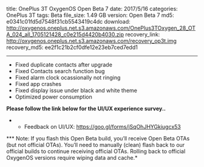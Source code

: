 title: OnePlus 3T OxygenOS Open Beta 7
date: 2017/5/16
categories: OnePlus 3T
tags: Beta
file_size: 1.49 GB
version: Open Beta 7
md5: e0341c01fd5d7548f31cb5543419c4dc
download: http://oxygenos.oneplus.net.s3.amazonaws.com/OnePlus3TOxygen_28_OTA_024_all_1705121428_c0e215d4420b4030.zip
recovery_link:  http://oxygenos.oneplus.net.s3.amazonaws.com/recovery_op3t.img
recovery_md5: ee2f1c21b2cf0dfe12e23eb7ced7edd1

---
* Fixed duplicate contacts after upgrade
* Fixed Contacts search function bug
* Fixed alarm clock ocassionally not ringing
* Fixed app crashes 
* Fixed display issue under black and white theme
* Optimized power consumption



**Please follow the link below for the UI/UX experience survey..**
* - Feedback on UI/UX: https://goo.gl/forms/jSqOhJHYGkiugcx53

*** Note: If you flash this Open Beta build, you’ll receive Open Beta OTAs (but not official OTAs). You’ll need to manually (clean) flash back to our official builds to continue receiving official OTAs. Rolling back to official OxygenOS versions require wiping data and cache.*
